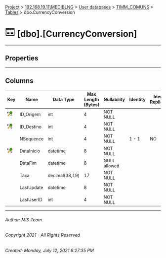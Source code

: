 #### 

[Project](../../../../index.md) > [192.168.19.11\\MEDIBLNG](../../../index.md) > [User databases](../../index.md) > [TIMM_COMUNS](../index.md) > [Tables](Tables.md) > dbo.CurrencyConversion

# ![Tables](../../../../Images/Table32.png) [dbo].[CurrencyConversion]

---

## <a name="#properties"></a>Properties



---

## <a name="#columns"></a>Columns

| Key | Name | Data Type | Max Length (Bytes) | Nullability | Identity | Identity Replication |
|---|---|---|---|---|---|---|
| [![Cluster Primary Key PK_CurrencyConversion: ID_Origem\ID_Destino\DataInicio](../../../../Images/pkcluster.png)](#indexes) | ID_Origem | int | 4 | NOT NULL |  |  |
| [![Cluster Primary Key PK_CurrencyConversion: ID_Origem\ID_Destino\DataInicio](../../../../Images/pkcluster.png)](#indexes) | ID_Destino | int | 4 | NOT NULL |  |  |
|  | NSequence | int | 4 | NOT NULL | 1 - 1 | NO |
| [![Cluster Primary Key PK_CurrencyConversion: ID_Origem\ID_Destino\DataInicio](../../../../Images/pkcluster.png)](#indexes) | DataInicio | datetime | 8 | NOT NULL |  |  |
|  | DataFim | datetime | 8 | NULL allowed |  |  |
|  | Taxa | decimal(38,19) | 17 | NOT NULL |  |  |
|  | LastUpdate | datetime | 8 | NOT NULL |  |  |
|  | LastUserID | int | 4 | NOT NULL |  |  |


---

###### Author:  MIS Team

###### Copyright 2021 - All Rights Reserved

###### Created: Monday, July 12, 2021 6:27:35 PM

